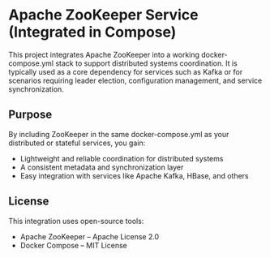 # Apache ZooKeeper Service (Integrated in Compose)

This project integrates Apache ZooKeeper into a working docker-compose.yml stack to support distributed systems coordination. It is typically used as a core dependency for services such as Kafka or for scenarios requiring leader election, configuration management, and service synchronization.

## Purpose

By including ZooKeeper in the same docker-compose.yml as your distributed or stateful services, you gain:

* Lightweight and reliable coordination for distributed systems
* A consistent metadata and synchronization layer
* Easy integration with services like Apache Kafka, HBase, and others

## License

This integration uses open-source tools:

* Apache ZooKeeper – Apache License 2.0
* Docker Compose – MIT License